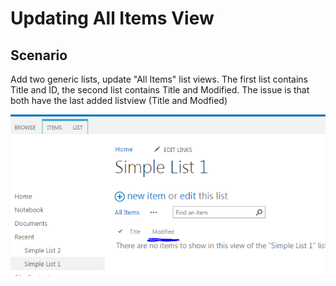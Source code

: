 # Updating All Items View 

## Scenario
Add two generic lists, update "All Items" list views. The first list contains Title and ID, the second list contains Title and Modified. The issue is that both have the last added listview (Title and Modfied)

![issue](built-in-views-001.png?raw=true)